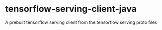 # tensorflow-serving-client-java
A prebuilt tensorflow serving client from the tensorflow serving proto files
